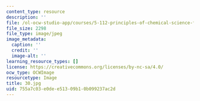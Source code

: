 ```yaml
---
content_type: resource
description: ''
file: /ol-ocw-studio-app/courses/5-112-principles-of-chemical-science-fall-2005/755a7c03e0dee51309b10b099237ac2d_30.jpg
file_size: 2298
file_type: image/jpeg
image_metadata:
  caption: ''
  credit: ''
  image-alt: ''
learning_resource_types: []
license: https://creativecommons.org/licenses/by-nc-sa/4.0/
ocw_type: OCWImage
resourcetype: Image
title: 30.jpg
uid: 755a7c03-e0de-e513-09b1-0b099237ac2d
---
```

